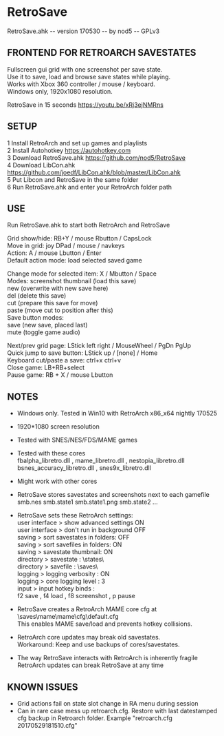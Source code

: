 # RetroSave

RetroSave.ahk -- version 170530 -- by nod5 -- GPLv3

## FRONTEND FOR RETROARCH SAVESTATES
Fullscreen gui grid with one screenshot per save state.  
Use it to save, load and browse save states while playing.  
Works with Xbox 360 controller / mouse / keyboard.  
Windows only, 1920x1080 resolution.  

RetroSave in 15 seconds  https://youtu.be/xRj3ejNMRns

## SETUP
1 Install RetroArch and set up games and playlists  
2 Install Autohotkey  https://autohotkey.com  
3 Download RetroSave.ahk  https://github.com/nod5/RetroSave  
4 Download LibCon.ahk  https://github.com/joedf/LibCon.ahk/blob/master/LibCon.ahk  
5 Put Libcon and RetroSave in the same folder  
6 Run RetroSave.ahk and enter your RetroArch folder path  

## USE
Run RetroSave.ahk to start both RetroArch and RetroSave  

Grid show/hide: RB+Y / mouse Rbutton / CapsLock  
Move in grid: joy DPad / mouse / navkeys  
Action: A / mouse Lbutton / Enter  
Default action mode: load selected saved game  

Change mode for selected item: X / Mbutton / Space  
Modes:   screenshot thumbnail (load this save)  
         new (overwrite with new save here)  
         del (delete this save)  
         cut (prepare this save for move)  
         paste (move cut to position after this)  
Save button modes:  
         save (new save, placed last)  
         mute (toggle game audio)  

Next/prev grid page: LStick left right / MouseWheel / PgDn PgUp  
Quick jump to save button: LStick up / [none] / Home  
Keyboard cut/paste a save: ctrl+x ctrl+v  
Close game: LB+RB+select  
Pause game: RB + X / mouse Lbutton  

## NOTES
- Windows only. Tested in Win10 with RetroArch x86_x64 nightly 170525  
- 1920*1080 screen resolution  
- Tested with SNES/NES/FDS/MAME games  
- Tested with these cores  
 fbalpha_libretro.dll , mame_libretro.dll , nestopia_libretro.dll  
 bsnes_accuracy_libretro.dll , snes9x_libretro.dll  
- Might work with other cores  

- RetroSave stores savestates and screenshots next to each gamefile  
  smb.nes  smb.state1  smb.state1.png  smb.state2  ...  

- RetroSave sets these RetroArch settings:  
  user interface > show advanced settings ON  
  user interface > don't run in background OFF  
  saving > sort savestates in folders: OFF  
  saving > sort savefiles in folders: ON  
  saving > savestate thumbnail: ON  
  directory > savestate : \states\  
  directory > savefile : \saves\  
  logging > logging verbosity : ON  
  logging > core logging level : 3  
  input > input hotkey binds :  
   f2 save , f4 load , f8 screenshot , p pause  

- RetroSave creates a RetroArch MAME core cfg at  
  \saves\mame\mame\cfg\default.cfg  
  This enables MAME save/load and prevents hotkey collisions.

- RetroArch core updates may break old savestates.  
  Workaround: Keep and use backups of cores/savestates.

- The way RetroSave interacts with RetroArch is inherently fragile  
  RetroArch updates can break RetroSave at any time  

## KNOWN ISSUES  
 - Grid actions fail on state slot change in RA menu during session  
 - Can in rare case mess up retroarch.cfg. Restore with last datestamped  
   cfg backup in Retroarch folder. Example "retroarch.cfg 20170529181510.cfg"  
